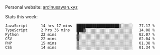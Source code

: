 Personal website: [ardinusawan.xyz](https://ardinusawan.xyz)

Stats this week:
<!--START_SECTION:waka-->

```text
JavaScript      14 hrs 17 mins  ███████████████████▒░░░░░   77.17 %
TypeScript      2 hrs 36 mins   ███▓░░░░░░░░░░░░░░░░░░░░░   14.08 %
Python          22 mins         ▓░░░░░░░░░░░░░░░░░░░░░░░░   02.07 %
CSV             22 mins         ▓░░░░░░░░░░░░░░░░░░░░░░░░   02.04 %
PHP             15 mins         ▒░░░░░░░░░░░░░░░░░░░░░░░░   01.38 %
CSS             14 mins         ▒░░░░░░░░░░░░░░░░░░░░░░░░   01.34 %
```

<!--END_SECTION:waka-->
